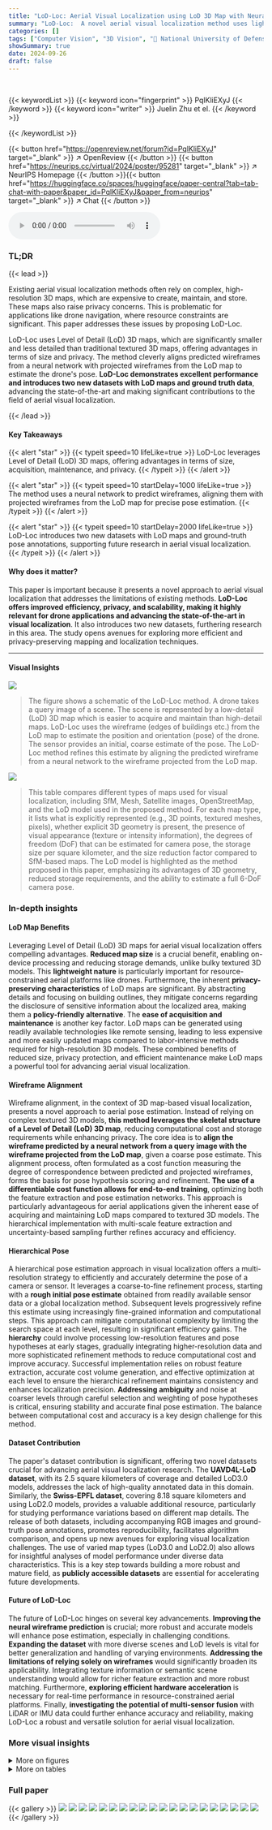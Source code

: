 ```yaml
---
title: "LoD-Loc: Aerial Visual Localization using LoD 3D Map with Neural Wireframe Alignment"
summary: "LoD-Loc:  A novel aerial visual localization method uses lightweight LoD 3D maps & neural wireframe alignment for accurate and efficient 6-DoF pose estimation, surpassing state-of-the-art methods."
categories: []
tags: ["Computer Vision", "3D Vision", "🏢 National University of Defense Technology",]
showSummary: true
date: 2024-09-26
draft: false
---
```


<br>

{{< keywordList >}}
{{< keyword icon="fingerprint" >}} PqlKliEXyJ {{< /keyword >}}
{{< keyword icon="writer" >}} Juelin Zhu et el. {{< /keyword >}}
 
{{< /keywordList >}}

{{< button href="https://openreview.net/forum?id=PqlKliEXyJ" target="_blank" >}}
↗ OpenReview
{{< /button >}}
{{< button href="https://neurips.cc/virtual/2024/poster/95281" target="_blank" >}}
↗ NeurIPS Homepage
{{< /button >}}{{< button href="https://huggingface.co/spaces/huggingface/paper-central?tab=tab-chat-with-paper&paper_id=PqlKliEXyJ&paper_from=neurips" target="_blank" >}}
↗ Chat
{{< /button >}}



<audio controls>
    <source src="https://ai-paper-reviewer.com/PqlKliEXyJ/podcast.wav" type="audio/wav">
    Your browser does not support the audio element.
</audio>


### TL;DR


{{< lead >}}

Existing aerial visual localization methods often rely on complex, high-resolution 3D maps, which are expensive to create, maintain, and store. These maps also raise privacy concerns.  This is problematic for applications like drone navigation, where resource constraints are significant.  This paper addresses these issues by proposing LoD-Loc.



LoD-Loc uses Level of Detail (LoD) 3D maps, which are significantly smaller and less detailed than traditional textured 3D maps, offering advantages in terms of size and privacy.  The method cleverly aligns predicted wireframes from a neural network with projected wireframes from the LoD map to estimate the drone's pose.  **LoD-Loc demonstrates excellent performance and introduces two new datasets with LoD maps and ground truth data**, advancing the state-of-the-art and making significant contributions to the field of aerial visual localization.

{{< /lead >}}


#### Key Takeaways

{{< alert "star" >}}
{{< typeit speed=10 lifeLike=true >}} LoD-Loc leverages Level of Detail (LoD) 3D maps, offering advantages in terms of size, acquisition, maintenance, and privacy. {{< /typeit >}}
{{< /alert >}}

{{< alert "star" >}}
{{< typeit speed=10 startDelay=1000 lifeLike=true >}} The method uses a neural network to predict wireframes, aligning them with projected wireframes from the LoD map for precise pose estimation. {{< /typeit >}}
{{< /alert >}}

{{< alert "star" >}}
{{< typeit speed=10 startDelay=2000 lifeLike=true >}} LoD-Loc introduces two new datasets with LoD maps and ground-truth pose annotations, supporting future research in aerial visual localization. {{< /typeit >}}
{{< /alert >}}

#### Why does it matter?
This paper is important because it presents a novel approach to aerial visual localization that addresses the limitations of existing methods.  **LoD-Loc offers improved efficiency, privacy, and scalability, making it highly relevant for drone applications and advancing the state-of-the-art in visual localization**. It also introduces two new datasets, furthering research in this area. The study opens avenues for exploring more efficient and privacy-preserving mapping and localization techniques.

------
#### Visual Insights



![](https://ai-paper-reviewer.com/PqlKliEXyJ/figures_1_1.jpg)

> The figure shows a schematic of the LoD-Loc method.  A drone takes a query image of a scene. The scene is represented by a low-detail (LoD) 3D map which is easier to acquire and maintain than high-detail maps.  LoD-Loc uses the wireframe (edges of buildings etc.) from the LoD map to estimate the position and orientation (pose) of the drone.  The sensor provides an initial, coarse estimate of the pose.  The LoD-Loc method refines this estimate by aligning the predicted wireframe from a neural network to the wireframe projected from the LoD map.





![](https://ai-paper-reviewer.com/PqlKliEXyJ/tables_2_1.jpg)

> This table compares different types of maps used for visual localization, including SfM, Mesh, Satellite images, OpenStreetMap, and the LoD model used in the proposed method.  For each map type, it lists what is explicitly represented (e.g., 3D points, textured meshes, pixels), whether explicit 3D geometry is present, the presence of visual appearance (texture or intensity information), the degrees of freedom (DoF) that can be estimated for camera pose, the storage size per square kilometer, and the size reduction factor compared to SfM-based maps.  The LoD model is highlighted as the method proposed in this paper, emphasizing its advantages of 3D geometry, reduced storage requirements, and the ability to estimate a full 6-DoF camera pose.





### In-depth insights


#### LoD Map Benefits
Leveraging Level of Detail (LoD) 3D maps for aerial visual localization offers compelling advantages.  **Reduced map size** is a crucial benefit, enabling on-device processing and reducing storage demands, unlike bulky textured 3D models. This **lightweight nature** is particularly important for resource-constrained aerial platforms like drones.  Furthermore, the inherent **privacy-preserving characteristics** of LoD maps are significant.  By abstracting details and focusing on building outlines, they mitigate concerns regarding the disclosure of sensitive information about the localized area, making them a **policy-friendly alternative**.  The **ease of acquisition and maintenance** is another key factor. LoD maps can be generated using readily available technologies like remote sensing, leading to less expensive and more easily updated maps compared to labor-intensive methods required for high-resolution 3D models.  These combined benefits of reduced size, privacy protection, and efficient maintenance make LoD maps a powerful tool for advancing aerial visual localization.

#### Wireframe Alignment
Wireframe alignment, in the context of 3D map-based visual localization, presents a novel approach to aerial pose estimation.  Instead of relying on complex textured 3D models, **this method leverages the skeletal structure of a Level of Detail (LoD) 3D map**, reducing computational cost and storage requirements while enhancing privacy.  The core idea is to **align the wireframe predicted by a neural network from a query image with the wireframe projected from the LoD map**, given a coarse pose estimate. This alignment process, often formulated as a cost function measuring the degree of correspondence between predicted and projected wireframes, forms the basis for pose hypothesis scoring and refinement. **The use of a differentiable cost function allows for end-to-end training**, optimizing both the feature extraction and pose estimation networks.  This approach is particularly advantageous for aerial applications given the inherent ease of acquiring and maintaining LoD maps compared to textured 3D models.  The hierarchical implementation with multi-scale feature extraction and uncertainty-based sampling further refines accuracy and efficiency.

#### Hierarchical Pose
A hierarchical pose estimation approach in visual localization offers a multi-resolution strategy to efficiently and accurately determine the pose of a camera or sensor.  It leverages a coarse-to-fine refinement process, starting with a **rough initial pose estimate** obtained from readily available sensor data or a global localization method. Subsequent levels progressively refine this estimate using increasingly fine-grained information and computational steps.  This approach can mitigate computational complexity by limiting the search space at each level, resulting in significant efficiency gains. The **hierarchy** could involve processing low-resolution features and pose hypotheses at early stages, gradually integrating higher-resolution data and more sophisticated refinement methods to reduce computational cost and improve accuracy.  Successful implementation relies on robust feature extraction, accurate cost volume generation, and effective optimization at each level to ensure the hierarchical refinement maintains consistency and enhances localization precision.  **Addressing ambiguity** and noise at coarser levels through careful selection and weighting of pose hypotheses is critical, ensuring stability and accurate final pose estimation.  The balance between computational cost and accuracy is a key design challenge for this method.

#### Dataset Contribution
The paper's dataset contribution is significant, offering two novel datasets crucial for advancing aerial visual localization research.  The **UAVD4L-LoD dataset**, with its 2.5 square kilometers of coverage and detailed LoD3.0 models, addresses the lack of high-quality annotated data in this domain. Similarly, the **Swiss-EPFL dataset**, covering 8.18 square kilometers and using LoD2.0 models, provides a valuable additional resource, particularly for studying performance variations based on different map details. The release of both datasets, including accompanying RGB images and ground-truth pose annotations, promotes reproducibility, facilitates algorithm comparison, and opens up new avenues for exploring visual localization challenges.  The use of varied map types (LoD3.0 and LoD2.0) also allows for insightful analyses of model performance under diverse data characteristics. This is a key step towards building a more robust and mature field, as **publicly accessible datasets** are essential for accelerating future developments.

#### Future of LoD-Loc
The future of LoD-Loc hinges on several key advancements.  **Improving the neural wireframe prediction** is crucial; more robust and accurate models will enhance pose estimation, especially in challenging conditions.  **Expanding the dataset** with more diverse scenes and LoD levels is vital for better generalization and handling of varying environments.  **Addressing the limitations of relying solely on wireframes** would significantly broaden its applicability. Integrating texture information or semantic scene understanding would allow for richer feature extraction and more robust matching. Furthermore, **exploring efficient hardware acceleration** is necessary for real-time performance in resource-constrained aerial platforms. Finally, **investigating the potential of multi-sensor fusion** with LiDAR or IMU data could further enhance accuracy and reliability, making LoD-Loc a robust and versatile solution for aerial visual localization.


### More visual insights

<details>
<summary>More on figures
</summary>


![](https://ai-paper-reviewer.com/PqlKliEXyJ/figures_3_1.jpg)

> This figure provides an overview of the two datasets used in the paper: UAVD4L-LoD and Swiss-EPFL.  The left side shows the Level of Detail (LoD) 3D models for each dataset, highlighting the difference in detail levels between LoD 2.0 and LoD 3.0.  The right side displays example query images from each dataset, showcasing the variety of aerial scenes captured by drones.


![](https://ai-paper-reviewer.com/PqlKliEXyJ/figures_4_1.jpg)

> This figure provides a visual overview of the LoD-Loc method, showing its three main stages.  First, a CNN extracts multi-level features from the query image. Second, a cost volume is created to identify the pose with the highest probability, using projected wireframes from the 3D LoD model.  Finally, a Gauss-Newton method refines this pose for higher accuracy.  The process is hierarchical, refining the pose estimate progressively.


![](https://ai-paper-reviewer.com/PqlKliEXyJ/figures_9_1.jpg)

> This figure visualizes the feature maps generated by the multi-scale feature extractor at different levels (Level 1, Level 2, Level 3) for both LoD 3.0 and LoD 2.0 datasets.  Each level's feature map shows a progressively finer representation of the wireframe structure extracted from the query image. The 'Refine' column shows the final refined feature map after post-processing.  The varying degrees of fineness illustrate the effectiveness of the multi-scale approach in capturing wireframe details at different levels of granularity.


![](https://ai-paper-reviewer.com/PqlKliEXyJ/figures_15_1.jpg)

> This figure shows the flight paths of the UAV during data collection for the UAVD4L-LoD dataset.  The left panel displays the planned flight path ('in-Traj'), which is a structured, zig-zag pattern covering roughly half the map area. The right panel shows the less structured, free-form flight path ('out-of-Traj') which covered a wider area of the map more randomly.


![](https://ai-paper-reviewer.com/PqlKliEXyJ/figures_16_1.jpg)

> This figure provides a high-level overview of the LoD-Loc method.  It shows the three main stages of the process: feature extraction using a convolutional neural network, pose selection from a cost volume based on the alignment of projected and predicted wireframes, and pose refinement using a differentiable Gauss-Newton method.  The figure illustrates the flow of data through each stage and highlights the key components involved in achieving accurate 6-DoF pose estimation.


![](https://ai-paper-reviewer.com/PqlKliEXyJ/figures_17_1.jpg)

> This figure shows a comparison of the projected wireframes onto query images using both sensor-estimated poses (Priors) and ground-truth poses (GT).  It visually demonstrates the accuracy of the pose estimation by showing how well the projected wireframes align with the actual building edges in the images. The left side displays the in-Traj. (trajectory-based) results, while the right shows out-of-Traj. (free-flight) results, allowing for a comparison between different flight scenarios.


![](https://ai-paper-reviewer.com/PqlKliEXyJ/figures_18_1.jpg)

> This figure shows examples of query images from the Swiss-EPFL dataset that were either mislabeled (top row) or selected (bottom row) after manual inspection.  The mislabeled images show a poor alignment between the projected wireframe and the actual building structures in the RGB image. This indicates that the ground truth pose information associated with these images is inaccurate. In contrast, the selected images demonstrate good alignment, suggesting accurate ground truth pose data. The manual selection process helps to improve the quality and reliability of the dataset by removing images with erroneous pose labels.


![](https://ai-paper-reviewer.com/PqlKliEXyJ/figures_19_1.jpg)

> This figure shows a comparison of RGB and depth maps generated from two different types of 3D models: mesh-based and LoD-based.  The mesh-based models provide detailed textures and depth information, while the LoD-based models offer simplified wireframe representations with less detailed depth information. This visual comparison highlights the key difference in the level of detail between these two map types, which is a crucial aspect of the paper's approach to aerial visual localization.


![](https://ai-paper-reviewer.com/PqlKliEXyJ/figures_20_1.jpg)

> This figure provides a visual overview of the two datasets used in the LoD-Loc research. The left panel displays the Level of Detail (LoD) 3D models used for localization, showcasing the difference in detail between LoD2.0 (from Swiss-EPFL, showing building height and roof) and LoD3.0 (from UAVD4L-LoD, including additional structural elements like side pillars).  The right panel shows examples of query images captured by drones, offering a visual representation of the dataset's scene variety.


![](https://ai-paper-reviewer.com/PqlKliEXyJ/figures_24_1.jpg)

> This figure provides a visual overview of the two datasets used in the paper: UAVD4L-LoD and Swiss-EPFL. The left side displays the LoD models (Level of Detail 3D city maps), showcasing the different levels of detail available in each dataset.  The LoD2.0 model (from Swiss-EPFL) shows basic building outlines and roof information, while the LoD3.0 model (from UAVD4L-LoD) includes more detailed information such as building height, roof structure, and side pillars. The right side shows example query images (captured by drones), illustrating the variety of scenes and perspectives included in both datasets.


![](https://ai-paper-reviewer.com/PqlKliEXyJ/figures_25_1.jpg)

> This figure shows examples where baseline methods (UAVD4L and CadLoc) failed to retrieve relevant images even with a narrowed search scope. The failures are attributed to challenges in handling repetitive textures and cross-modal inconsistencies between the query images and the reference images in the database.


![](https://ai-paper-reviewer.com/PqlKliEXyJ/figures_26_1.jpg)

> This figure shows examples where baselines (CadLoc and UAVD4L) fail to match images.  The failures highlight the challenges posed by variations in viewpoint and differences in data modality (e.g., textured meshes versus wireframes) when trying to establish accurate correspondences for localization.


![](https://ai-paper-reviewer.com/PqlKliEXyJ/figures_27_1.jpg)

> This figure provides an overview of the two datasets used in the paper: UAVD4L-LoD and Swiss-EPFL. The left side displays the different levels of detail (LOD) in the 3D models used for each dataset, showing that the LoD3.0 model (UAVD4L-LoD) provides more detailed building information than the LoD2.0 model (Swiss-EPFL).  The right side shows example query images captured by drones in various scenes, illustrating the types of aerial imagery used for localization in the study.  This highlights the different levels of detail in the maps and the variety of scenarios represented in the datasets.


![](https://ai-paper-reviewer.com/PqlKliEXyJ/figures_27_2.jpg)

> This figure shows the regions used for training and testing in the UAVD4L-LoD and Swiss-EPFL datasets.  The UAVD4L-LoD dataset is divided into two regions (A1 and A2), represented by yellow and green boxes respectively. The Swiss-EPFL dataset is also divided into two regions (B1 and B2), represented by light blue and purple boxes respectively. The different colors and symbols help to visually distinguish the different regions used for training and evaluating the model's performance.


![](https://ai-paper-reviewer.com/PqlKliEXyJ/figures_28_1.jpg)

> This figure visualizes the feature maps generated by the multi-scale feature extractor at different levels (Level 1, Level 2, Level 3) of the LoD-Loc model. The query images are shown for comparison. The feature maps are single-channel images where pixel intensity represents the likelihood of a wireframe.  The figure illustrates how the network progressively refines its wireframe extraction, with finer details captured at deeper levels. This showcases the hierarchical nature of the feature extraction process in LoD-Loc, enhancing its accuracy and efficiency in wireframe detection.


![](https://ai-paper-reviewer.com/PqlKliEXyJ/figures_29_1.jpg)

> This figure shows the visualization of predictions at different levels of the LoD-Loc method.  It displays how the projected wireframes, generated using predicted poses at each level (Priors, Level 1, Level 2, Level 3, Refine), align more accurately with the edges of buildings in the query images as the process progresses. The results are shown separately for the UAVD4L-LoD and Swiss-EPFL datasets.


</details>




<details>
<summary>More on tables
</summary>


![](https://ai-paper-reviewer.com/PqlKliEXyJ/tables_5_1.jpg)
> This table presents a quantitative comparison of the proposed LoD-Loc method against several baselines on the UAVD4L-LoD dataset.  The baselines represent various combinations of feature extractors and matchers, categorized by the type of map used (mesh model or LoD model).  The table shows the recall rate (percentage of correctly localized poses) at different thresholds of position and orientation error (2m-2°, 3m-3°, and 5m-5°). Separate results are given for 'in-trajectory' and 'out-of-trajectory' queries, indicating the robustness of the method across different flight patterns.

![](https://ai-paper-reviewer.com/PqlKliEXyJ/tables_7_1.jpg)
> This table presents a quantitative comparison of different visual localization methods on the UAVD4L-LoD dataset.  It compares the performance of various methods, including those using textured mesh models (UAVD4L) and LoD models (CadLoc), against the proposed LoD-Loc method. The comparison is based on recall rates at different accuracy thresholds (2m-2°, 3m-3°, and 5m-5°), distinguishing between 'in-trajectory' and 'out-of-trajectory' query images.  The results show the effectiveness of the LoD-Loc approach, particularly when compared to methods that rely on more complex 3D models.

![](https://ai-paper-reviewer.com/PqlKliEXyJ/tables_8_1.jpg)
> This table presents a quantitative comparison of different visual localization methods on the UAVD4L-LoD dataset.  It compares the performance of various methods, including baselines using different feature extractors and matchers (SIFT, SPP+SPG, LOFTR, e-LOFTR, RoMA), and the proposed LoD-Loc method with several ablative variations. The comparison is done using metrics such as recall at different thresholds (2m-2°, 3m-3°, 5m-5°), for both in-trajectory and out-of-trajectory queries. This allows for a comprehensive evaluation of the proposed LoD-Loc's performance relative to state-of-the-art methods.

![](https://ai-paper-reviewer.com/PqlKliEXyJ/tables_8_2.jpg)
> This table presents a quantitative comparison of different visual localization methods on the UAVD4L-LoD dataset.  It shows the recall rate at different accuracy thresholds (2m-2°, 3m-3°, and 5m-5°) for both in-trajectory and out-of-trajectory queries.  The methods compared include various baselines using different feature extractors and matchers, as well as the proposed LoD-Loc method with different configurations (full model, no neural wireframe estimation, no uncertainty sampling range estimation, and no pose refinement). The results demonstrate the superior performance of the proposed LoD-Loc method, especially in out-of-trajectory scenarios.

![](https://ai-paper-reviewer.com/PqlKliEXyJ/tables_14_1.jpg)
> This table compares different types of maps used for visual localization, including SfM, Mesh, Satellite, OpenStreetMap, and LoD models.  For each map type, it lists what the map represents (e.g., 3D points, textured meshes, pixels), whether it has explicit 3D geometry, the visual appearance (texture), the degrees of freedom (DoF) for pose estimation, the storage size per square kilometer, and the size reduction compared to Structure from Motion (SfM).  The table highlights the advantages of LoD models in terms of size, ease of acquisition and maintenance, and privacy.

![](https://ai-paper-reviewer.com/PqlKliEXyJ/tables_21_1.jpg)
> This table compares different types of maps used for visual localization, including SfM, Mesh, Satellite, OpenStreetMap, and LoD models.  The comparison covers aspects such as the type of 3D representation used (points, meshes, pixels, polygons, wireframes), whether explicit geometry is present, visual appearance (texture), the degrees of freedom in pose estimation, and the storage size per square kilometer.  The LoD model is highlighted as the method proposed in the paper, emphasizing its smaller size and suitability for aerial localization.

![](https://ai-paper-reviewer.com/PqlKliEXyJ/tables_21_2.jpg)
> This table presents a quantitative comparison of different visual localization methods on the UAVD4L-LoD dataset.  It compares the performance of various methods (using different map types and feature extraction techniques) across different recall thresholds (2m-2°, 3m-3°, and 5m-5°), evaluating both in-trajectory and out-of-trajectory localization accuracy. The methods are categorized by the type of map used (mesh model or LoD model). The table highlights the superior performance of the proposed LoD-Loc method, especially when compared to other approaches using LoD maps.

![](https://ai-paper-reviewer.com/PqlKliEXyJ/tables_22_1.jpg)
> This table presents a quantitative comparison of different visual localization methods on the UAVD4L-LoD dataset.  It compares the performance of several baselines (using various feature extractors and matchers) against the proposed LoD-Loc method.  The results are broken down by different recall thresholds (2m-2°, 3m-3°, 5m-5°) for both in-trajectory and out-of-trajectory query images. This allows for a comprehensive evaluation of accuracy and robustness under various conditions.

![](https://ai-paper-reviewer.com/PqlKliEXyJ/tables_22_2.jpg)
> This table presents the results of an ablation study conducted on the LoD-Loc model.  The study varied the number of pose samples used during the pose selection stage.  The results are presented for two categories: in-trajectory (in-Traj.) and out-of-trajectory (out-of-Traj.).  For each sampling scheme, the table reports the recall at different thresholds (2m-2°, 3m-3°, and 5m-5°), as well as the median translation error (T.e.) and rotation error (R.e.). The results show how the accuracy changes as the sampling density changes.

![](https://ai-paper-reviewer.com/PqlKliEXyJ/tables_23_1.jpg)
> This ablation study analyzes the impact of different wireframe sampling densities on the localization performance of the LoD-Loc method.  It examines three densities: 4 meters per wireframe, 2 meters per wireframe, and 1 meter per wireframe, assessing their effects on the recall rate at different thresholds (2m-2°, 3m-3°, 5m-5°) and median translation/rotation errors. The results help determine the optimal sampling density for balancing accuracy and computational efficiency.

![](https://ai-paper-reviewer.com/PqlKliEXyJ/tables_23_2.jpg)
> This table presents the results of an ablation study conducted to evaluate the impact of different stages in the proposed LoD-Loc method on localization performance.  The study varies the number of levels in the multi-scale feature extraction process, and whether the pose refinement step is included.  Results are reported as recall percentages at different error thresholds (2m-2°, 3m-3°, 5m-5°) and as median translation and rotation errors.

![](https://ai-paper-reviewer.com/PqlKliEXyJ/tables_24_1.jpg)
> This table presents a quantitative comparison of different visual localization methods on the UAVD4L-LoD dataset.  The methods are categorized into three groups: sensor priors (methods using only sensor data), UAVD4L (methods using a textured mesh model), and CadLoc (methods using a LoD model).  The performance of each method is evaluated using three metrics (2m-2°, 3m-3°, 5m-5°), representing the recall rate at different pose error thresholds.  The table shows the performance of the proposed LoD-Loc method, as well as ablation studies (removing the neural wireframe estimation, uncertainty sampling range, or refinement step) to demonstrate the contributions of each component.

![](https://ai-paper-reviewer.com/PqlKliEXyJ/tables_24_2.jpg)
> This table presents a quantitative comparison of different methods for visual localization on the UAVD4L-LoD dataset. It compares the performance of various methods, including baselines using different types of maps (mesh model and LoD model) and feature extractors, against the proposed LoD-Loc method.  The performance is evaluated using three metrics (2m-2°, 3m-3°, and 5m-5°), representing the recall rate at different accuracy thresholds for pose estimation. The table is split into two parts: 'in-Traj.' and 'out-of-Traj.', indicating results for sequences captured during trajectory-based flights and free-flight scenarios respectively. It showcases the superior performance of LoD-Loc compared to state-of-the-art methods, particularly in challenging 'out-of-Traj' scenarios.

![](https://ai-paper-reviewer.com/PqlKliEXyJ/tables_24_3.jpg)
> This table compares different types of maps used for visual localization, highlighting their characteristics such as the type of 3D representation (points, meshes, images, polygons, lines, wireframes), explicit geometry, visual appearance, degrees of freedom (DoF) for pose estimation, storage size per square kilometer, and size reduction compared to Structure from Motion (SfM) maps.  It shows that LoD models offer a good balance between accuracy and efficiency.

</details>




### Full paper

{{< gallery >}}
<img src="https://ai-paper-reviewer.com/PqlKliEXyJ/1.png" class="grid-w50 md:grid-w33 xl:grid-w25" />
<img src="https://ai-paper-reviewer.com/PqlKliEXyJ/2.png" class="grid-w50 md:grid-w33 xl:grid-w25" />
<img src="https://ai-paper-reviewer.com/PqlKliEXyJ/3.png" class="grid-w50 md:grid-w33 xl:grid-w25" />
<img src="https://ai-paper-reviewer.com/PqlKliEXyJ/4.png" class="grid-w50 md:grid-w33 xl:grid-w25" />
<img src="https://ai-paper-reviewer.com/PqlKliEXyJ/5.png" class="grid-w50 md:grid-w33 xl:grid-w25" />
<img src="https://ai-paper-reviewer.com/PqlKliEXyJ/6.png" class="grid-w50 md:grid-w33 xl:grid-w25" />
<img src="https://ai-paper-reviewer.com/PqlKliEXyJ/7.png" class="grid-w50 md:grid-w33 xl:grid-w25" />
<img src="https://ai-paper-reviewer.com/PqlKliEXyJ/8.png" class="grid-w50 md:grid-w33 xl:grid-w25" />
<img src="https://ai-paper-reviewer.com/PqlKliEXyJ/9.png" class="grid-w50 md:grid-w33 xl:grid-w25" />
<img src="https://ai-paper-reviewer.com/PqlKliEXyJ/10.png" class="grid-w50 md:grid-w33 xl:grid-w25" />
<img src="https://ai-paper-reviewer.com/PqlKliEXyJ/11.png" class="grid-w50 md:grid-w33 xl:grid-w25" />
<img src="https://ai-paper-reviewer.com/PqlKliEXyJ/12.png" class="grid-w50 md:grid-w33 xl:grid-w25" />
<img src="https://ai-paper-reviewer.com/PqlKliEXyJ/13.png" class="grid-w50 md:grid-w33 xl:grid-w25" />
<img src="https://ai-paper-reviewer.com/PqlKliEXyJ/14.png" class="grid-w50 md:grid-w33 xl:grid-w25" />
<img src="https://ai-paper-reviewer.com/PqlKliEXyJ/15.png" class="grid-w50 md:grid-w33 xl:grid-w25" />
<img src="https://ai-paper-reviewer.com/PqlKliEXyJ/16.png" class="grid-w50 md:grid-w33 xl:grid-w25" />
<img src="https://ai-paper-reviewer.com/PqlKliEXyJ/17.png" class="grid-w50 md:grid-w33 xl:grid-w25" />
<img src="https://ai-paper-reviewer.com/PqlKliEXyJ/18.png" class="grid-w50 md:grid-w33 xl:grid-w25" />
<img src="https://ai-paper-reviewer.com/PqlKliEXyJ/19.png" class="grid-w50 md:grid-w33 xl:grid-w25" />
<img src="https://ai-paper-reviewer.com/PqlKliEXyJ/20.png" class="grid-w50 md:grid-w33 xl:grid-w25" />
{{< /gallery >}}